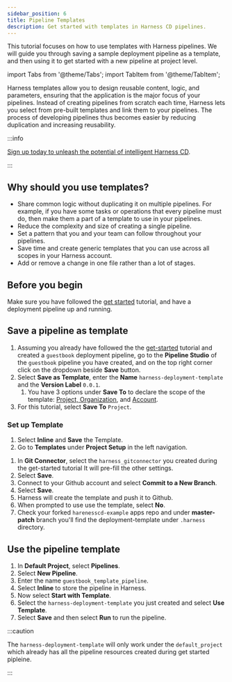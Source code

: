 ```yaml
---
sidebar_position: 6
title: Pipeline Templates
description: Get started with templates in Harness CD pipelines.
---
```


<ctabanner
  buttonText="Learn More"
  title="Continue your learning journey."
  tagline="Take a Continuous Delivery & GitOps Certification today!"
  link="/certifications/continuous-delivery"
  closable={true}
  target="_self"
/>

This tutorial focuses on how to use templates with Harness pipelines. We will guide you through saving a sample deployment pipeline as a template, and then using it to get started with a new pipeline at project level. 


import Tabs from '@theme/Tabs';
import TabItem from '@theme/TabItem';


Harness templates allow you to design reusable content, logic, and parameters, ensuring that the application is the major focus of your pipelines. Instead of creating pipelines from scratch each time, Harness lets you select from pre-built templates and link them to your pipelines. The process of developing pipelines thus becomes easier by reducing duplication and increasing reusability.

:::info

[Sign up today to unleash the potential of intelligent Harness CD](https://app.harness.io/auth/#/signup/?module=cd&utm_source=website&utm_medium=harness-developer-hub&utm_campaign=cd-plg&utm_content=tutorials-cd-kubernetes-manifest).

:::


## Why should you use templates?

- Share common logic without duplicating it on multiple pipelines. For example, if you have some tasks or operations that every pipeline must do, then make them a part of a template to use in your pipelines.
- Reduce the complexity and size of creating a single pipeline.
- Set a pattern that you and your team can follow throughout your pipelines.
- Save time and create generic templates that you can use across all scopes in your Harness account.
- Add or remove a change in one file rather than a lot of stages.

## Before you begin 

Make sure you have followed the [get started](/tutorials/cd-pipelines/kubernetes/manifest) tutorial, and have a deployment pipeline up and running. 

## Save a pipeline as template

1. Assuming you already have followed the the [get-started](/tutorials/cd-pipelines/kubernetes/manifest) tutorial and created a `guestbook` deployment pipeline, go to the **Pipeline Studio** of the `guestbook` pipeline you have created, and on the top right corner click on the dropdown beside **Save** button. 
2. Select **Save as Template**, enter the **Name** `harness-deployment-template` and the **Version Label** `0.0.1`. 
   1. You have 3 options under **Save To** to declare the scope of the template: [Project, Organization](/docs/get-started/key-concepts#organizations-and-projects), and [Account](/docs/get-started/key-concepts#account). 
3. For this tutorial, select **Save To** `Project`.

### Set up Template


<Tabs>
<TabItem value="Inline">


1. Select **Inline** and **Save** the Template.
2. Go to **Templates** under **Project Setup** in the left navigation.


</TabItem>
<TabItem value="Remote">


1. In **Git Connector**, select the `harness_gitconnector` you created during the get-started tutorial It will pre-fill the other settings.
2. Select **Save**. 
3. Connect to your Github account and select **Commit to a New Branch**.
4. Select **Save**.
5. Harness will create the template and push it to Github. 
6. When prompted to use use the template, select **No**. 
7. Check your forked `harenesscd-example` apps repo and under **master-patch** branch you'll find the deployment-template under `.harness` directory.



</TabItem>
</Tabs>


## Use the pipeline template

1. In **Default Project**, select **Pipelines**.
2. Select **New Pipeline**.
3. Enter the name `guestbook_template_pipeline`.
4. Select **Inline** to store the pipeline in Harness.
5. Now select **Start with Template**.
6. Select the `harness-deployment-template` you just created and select **Use Template**.
7. Select **Save** and then select **Run** to run the pipeline. 

:::caution

The `harness-deployment-template` will only work under the `default_project` which already has all the pipeline resources created during get started pipleine. 

:::

